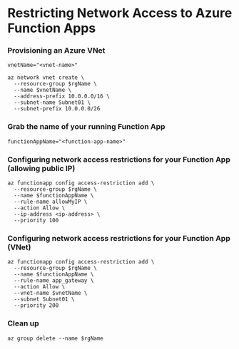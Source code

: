 # Restricting Network Access to Azure Function Apps 


### Provisioning an Azure VNet
```
vnetName="<vnet-name>"

az network vnet create \
  --resource-group $rgName \
  --name $vnetName \
  --address-prefix 10.0.0.0/16 \
  --subnet-name Subnet01 \
  --subnet-prefix 10.0.0.0/26
```

### Grab the name of your running Function App
```
functionAppName="<function-app-name>"
```

### Configuring network access restrictions for your Function App (allowing public IP)
```
az functionapp config access-restriction add \
  --resource-group $rgName \
  --name $functionAppName \
  --rule-name allowMyIP \
  --action Allow \
  --ip-address <ip-address> \
  --priority 100
```

### Configuring network access restrictions for your Function App (VNet)
```
az functionapp config access-restriction add \
  --resource-group $rgName \
  --name $functionAppName \
  --rule-name app_gateway \
  --action Allow \
  --vnet-name $vnetName \
  --subnet Subnet01 \
  --priority 200
```

### Clean up
```
az group delete --name $rgName
```